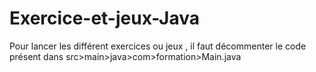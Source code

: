 # Exercice-et-jeux-Java

<p>Pour lancer les différent exercices ou jeux , il faut décommenter le code présent dans src>main>java>com>formation>Main.java</p>